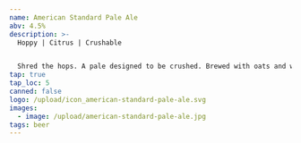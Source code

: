 ```yaml
---
name: American Standard Pale Ale
abv: 4.5%
description: >-
  Hoppy | Citrus | Crushable


  Shred the hops. A pale designed to be crushed. Brewed with oats and wheat for a smooth mouth feel and dry hopped with Citra and El Dorado.
tap: true
tap_loc: 5
canned: false
logo: /upload/icon_american-standard-pale-ale.svg
images:
  - image: /upload/american-standard-pale-ale.jpg
tags: beer
---
```

